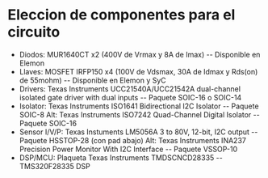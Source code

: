 # Eleccion de componentes para el circuito

- Diodos: MUR1640CT x2 (400V de Vrmax y 8A de Imax) -- Disponible en Elemon
- Llaves: MOSFET IRFP150 x4 (100V de Vdsmax, 30A de Idmax y Rds(on) de 55mohm) -- Disponible en Elemon y SyC
- Drivers: Texas Instruments UCC21540A/UCC21542A dual-channel isolated gate driver with dual inputs -- Paquete SOIC-16 o SOIC-14
- Isolator: Texas Instruments ISO1641 Bidirectional I2C Isolator -- Paquete SOIC-8
 	Alt: Texas Instruments ISO7242 Quad-Channel Digital Isolator -- Paquete SOIC-16
- Sensor I/V/P: Texas Instuments LM5056A 3 to 80V, 12-bit, I2C output -- Paquete HSSTOP-28 (con pad abajo)
 	   Alt: Texas Instruments INA237 Precision Power Monitor With I2C Interface -- Paquete VSSOP-10
- DSP/MCU: Plaqueta Texas Instruments TMDSCNCD28335 -- TMS320F28335 DSP
